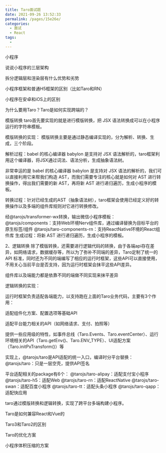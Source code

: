 ```yaml
---
title: Taro面试题
date: 2021-09-26 13:52:33
permalink: /pages/15e26e/
categories:
  - 面试
  - React
tags:
  - 
---
```



小程序


说说小程序的三层架构


拆分逻辑层和渲染层有什么优势和劣势


小程序框架和普通H5框架的区别（比如Taro和RN）


小程序在安卓和iOS上的区别


为什么要用Taro？Taro是如何实现跨端的？

模版转换
taro首先要实现的就是进行模版转换，把 JSX 语法转换成可以在小程序运行的字符串模板。

模版转换的实现：
模版转换主要是通过静态编译实现的，分为解析、转换、生成，三个阶段。

解析过程：babel 的核心编译器 babylon 是支持对 JSX 语法解析的，taro框架利用这个编译器，将JSX通过词法、语法分析，生成抽象语法树。

非常幸运的是 babel 的核心编译器 babylon 是支持对 JSX 语法的解析的，我们可以直接利用它来帮我们构造 AST，而我们需要专注的核心就是如何对 AST 进行转换操作，得出我们需要的新 AST，再将新 AST 进行递归遍历，生成小程序的模板。

转换过程：针对已经生成的AST（抽象语法树），taro框架会使用已经定义好的转换操作以及多端的组件库规则对它进行转换修改。

经@tarojs/transformer-wx转换，输出微信小程序模板：
@tarojs/components：支持Web环境Nerv组件库，通过编译替换为目标平台的原生标签/组件
@tarojs/taro-components-rn：支持ReactNative环境的React组件库
生成过程：将新 AST 进行递归遍历，生成小程序的模板。

2、逻辑转换
除了模版转换，还需要进行逻辑代码的转换，由于各端api存在差异，如网络请求，数据缓存等，所以为了弥补不同端的差异，Taro定制了统一的 API 标准，同时还为不同的端编写了相应的运行时框架，这些API可以直接使用，不用关心当前平台是否支持，因为运行时框架会抹平这些API差异。

组件库以及端能力都是依靠不同的端做不同实现来抹平差异

逻辑转换的实现：

运行时框架负责适配各端能力，以支持跑在上面的Taro业务代码，主要有3个作用：

适配组件化方案、配置选项等基础API

适配平台能力相关的API（如网络请求、支付、拍照等）

提供一些应用级的特性，如事件总线（Taro.Events、Taro.eventCenter）、运行环境相关的API（Taro.getEnv()、Taro.ENV_TYPE）、UI适配方案（Taro.initPxTransform()）等

实现上，@tarojs/taro是API适配的统一入口，编译时分平台替换：
@tarojs/taro：只是一层空壳，提供API签名

平台适配相关的package有6个：
@tarojs/taro-alipay：适配支付宝小程序
@tarojs/taro-h5：适配Web
@tarojs/taro-rn：适配ReactNative
@tarojs/taro-swan：适配百度小程序
@tarojs/taro-tt：适配头条小程序
@tarojs/taro-qapp：适配快应用

taro通过模版转换和逻辑转换，实现了跨平台多端构建小程序。

Taro是如何兼容React和Vue的


Taro3和Taro2的区别


Taro的优化方案


小程序体积压缩的方案

